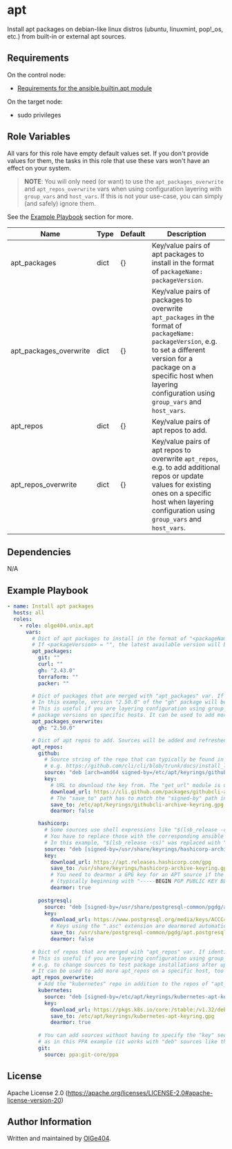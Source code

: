apt
=========

Install apt packages on debian-like linux distros (ubuntu, linuxmint, pop!_os, etc.) from built-in or external apt sources.

Requirements
------------

On the control node:

* [Requirements for the ansible.builtin.apt module](https://docs.ansible.com/ansible/latest/collections/ansible/builtin/apt_module.html#requirements)


On the target node:

* sudo privileges

Role Variables
--------------

All vars for this role have empty default values set. If you don't provide values for them, the tasks in this role that use these vars won't have an effect on your system.

> **NOTE**: You will only need (or want) to use the `apt_packages_overwrite` and `apt_repos_overwrite` vars when using configuration layering with `group_vars` and `host_vars`. If this is not your use-case, you can simply (and safely) ignore them.

 See the [Example Playbook](#example-playbook) section for more.

| Name                   | Type | Default | Description                                                                                |
| ---------------------- | ---- | ------- | ------------------------------------------------------------------------------------------ |
| apt_packages           | dict | {}      | Key/value pairs of apt packages to install in the format of `packageName: packageVersion`. |
| apt_packages_overwrite | dict | {}      | Key/value pairs of packages to overwrite `apt_packages` in the format of `packageName: packageVersion`, e.g. to set a different version for a package on a specific host when layering configuration using `group_vars` and `host_vars`. |
| apt_repos              | dict | {}      | Key/value pairs of apt repos to add. |
| apt_repos_overwrite    | dict | {}      | Key/value pairs of apt repos to overwrite `apt_repos`, e.g. to add additional repos or update values for existing ones on a specific host when layering configuration using `group_vars` and `host_vars`. |

Dependencies
------------

N/A

Example Playbook
----------------

```yaml
- name: Install apt packages
  hosts: all
  roles:
    - role: olge404.unix.apt
      vars:
        # Dict of apt packages to install in the format of "<packageName>: <packageVersion>".
        # If <packageVersion> = "", the latest available version will be used.
        apt_packages:
          git: ""
          curl: ""
          gh: "2.43.0"
          terraform: ""
          packer: ""

        # Dict of packages that are merged with "apt_packages" var. If identical keys exist, values from key in "apt_packages_overwrite" take precedence.
        # In this example, version "2.50.0" of the "gh" package will be installed instead of version "2.43.0".
        # This is useful if you are layering configuration using group_vars and host_vars and want to overwrite specific
        # package versions on specific hosts. It can be used to add more packages on a specific host, too (not just to overwrite existing ones).
        apt_packages_overwrite:
          gh: "2.50.0"

        # Dict of apt repos to add. Sources will be added and refreshed before package installations.
        apt_repos:
          github:
            # Source string of the repo that can typically be found in the installation docs for the software packages,
            # e.g. https://github.com/cli/cli/blob/trunk/docs/install_linux.md
            source: "deb [arch=amd64 signed-by=/etc/apt/keyrings/githubcli-archive-keyring.gpg] https://cli.github.com/packages stable main"
            key:
              # URL to download the key from. The "get_url" module is used to download keys.
              download_url: https://cli.github.com/packages/githubcli-archive-keyring.gpg
              # The "save_to" path has to match the "signed-by" path in "source".
              save_to: /etc/apt/keyrings/githubcli-archive-keyring.gpg
              dearmor: false

          hashicorp:
            # Some sources use shell expressions like "$(lsb_release -cs)" in their scripts.
            # You have to replace those with the corresponding ansible fact or the plaintext value, because shell expressions aren't evaluated.
            # In this example, "$(lsb_release -cs)" was replaced with "{{ ansible_distribution_release }}".
            source: "deb [signed-by=/usr/share/keyrings/hashicorp-archive-keyring.gpg] https://apt.releases.hashicorp.com {{ ansible_distribution_release }} main"
            key:
              download_url: https://apt.releases.hashicorp.com/gpg
              save_to: /usr/share/keyrings/hashicorp-archive-keyring.gpg
              # You need to dearmor a GPG key for an APT source if the key is provided in ASCII-armored format
              # (typically beginning with "-----BEGIN PGP PUBLIC KEY BLOCK-----").
              dearmor: true
          
          postgresql:
            source: "deb [signed-by=/usr/share/postgresql-common/pgdg/apt.postgresql.org.asc] https://apt.postgresql.org/pub/repos/apt {{ ansible_distribution_release }}-pgdg main"
            key:
              download_url: https://www.postgresql.org/media/keys/ACCC4CF8.asc
              # Keys using the ".asc" extension are dearmored automatically, so "dearmor: false" has to be used here.
              save_to: /usr/share/postgresql-common/pgdg/apt.postgresql.org.asc
              dearmor: false
      
        # Dict of repos that are merged with "apt_repos" var. If identical keys exist, values from key in "apt_repos_overwrite" take precedence.
        # This is useful if you are layering configuration using group_vars and host_vars and want to overwrite specific values on specific hosts,
        # e.g. to change sources to test package installations after upgrading the OS.
        # It can be used to add more apt_repos on a specific host, too (not just to overwrite existing ones).
        apt_repos_overwrite:
          # Add the "kubernetes" repo in addition to the repos of "apt_repos".
          kubernetes:
            source: "deb [signed-by=/etc/apt/keyrings/kubernetes-apt-keyring.gpg] https://pkgs.k8s.io/core:/stable:/v1.32/deb/ /"
            key:
              download_url: https://pkgs.k8s.io/core:/stable:/v1.32/deb/Release.key
              save_to: /etc/apt/keyrings/kubernetes-apt-keyring.gpg
              dearmor: true
          
          # You can add sources without having to specify the "key" section, if no key is required,
          # as in this PPA example (it works with "deb" sources like the above, too).
          git:
            source: ppa:git-core/ppa
```

License
-------

Apache License 2.0 (https://apache.org/licenses/LICENSE-2.0#apache-license-version-20)

Author Information
------------------

Written and maintained by [OlGe404](https://github.com/OlGe404).
